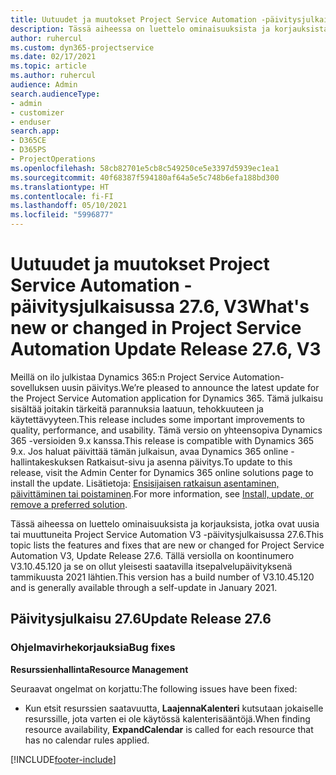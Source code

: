 ```yaml
---
title: Uutuudet ja muutokset Project Service Automation -päivitysjulkaisussa 27.6, Hotfix, V3
description: Tässä aiheessa on luettelo ominaisuuksista ja korjauksista Project Service Automationin Päivitysjulkaisussa 27.6 Hotfix, V3.
author: ruhercul
ms.custom: dyn365-projectservice
ms.date: 02/17/2021
ms.topic: article
ms.author: ruhercul
audience: Admin
search.audienceType:
- admin
- customizer
- enduser
search.app:
- D365CE
- D365PS
- ProjectOperations
ms.openlocfilehash: 58cb82701e5cb8c549250ce5e3397d5939ec1ea1
ms.sourcegitcommit: 40f68387f594180af64a5e5c748b6efa188bd300
ms.translationtype: HT
ms.contentlocale: fi-FI
ms.lasthandoff: 05/10/2021
ms.locfileid: "5996877"
---
```

# <a name="whats-new-or-changed-in-project-service-automation-update-release-276-v3"></a><span data-ttu-id="44cef-103">Uutuudet ja muutokset Project Service Automation -päivitysjulkaisussa 27.6, V3</span><span class="sxs-lookup"><span data-stu-id="44cef-103">What's new or changed in Project Service Automation Update Release 27.6, V3</span></span>

<span data-ttu-id="44cef-104">Meillä on ilo julkistaa Dynamics 365:n Project Service Automation-sovelluksen uusin päivitys.</span><span class="sxs-lookup"><span data-stu-id="44cef-104">We’re pleased to announce the latest update for the Project Service Automation application for Dynamics 365.</span></span> <span data-ttu-id="44cef-105">Tämä julkaisu sisältää joitakin tärkeitä parannuksia laatuun, tehokkuuteen ja käytettävyyteen.</span><span class="sxs-lookup"><span data-stu-id="44cef-105">This release includes some important improvements to quality, performance, and usability.</span></span> <span data-ttu-id="44cef-106">Tämä versio on yhteensopiva Dynamics 365 -versioiden 9.x kanssa.</span><span class="sxs-lookup"><span data-stu-id="44cef-106">This release is compatible with Dynamics 365 9.x.</span></span> <span data-ttu-id="44cef-107">Jos haluat päivittää tämän julkaisun, avaa Dynamics 365 online -hallintakeskuksen Ratkaisut-sivu ja asenna päivitys.</span><span class="sxs-lookup"><span data-stu-id="44cef-107">To update to this release, visit the Admin Center for Dynamics 365 online solutions page to install the update.</span></span> <span data-ttu-id="44cef-108">Lisätietoja: [Ensisijaisen ratkaisun asentaminen, päivittäminen tai poistaminen](/power-platform/admin/install-remove-preferred-solution).</span><span class="sxs-lookup"><span data-stu-id="44cef-108">For more information, see [Install, update, or remove a preferred solution](/power-platform/admin/install-remove-preferred-solution).</span></span>

<span data-ttu-id="44cef-109">Tässä aiheessa on luettelo ominaisuuksista ja korjauksista, jotka ovat uusia tai muuttuneita Project Service Automation V3 -päivitysjulkaisussa 27.6.</span><span class="sxs-lookup"><span data-stu-id="44cef-109">This topic lists the features and fixes that are new or changed for Project Service Automation V3, Update Release 27.6.</span></span> <span data-ttu-id="44cef-110">Tällä versiolla on koontinumero V3.10.45.120 ja se on ollut yleisesti saatavilla itsepalvelupäivityksenä tammikuusta 2021 lähtien.</span><span class="sxs-lookup"><span data-stu-id="44cef-110">This version has a build number of V3.10.45.120 and is generally available through a self-update in January 2021.</span></span>

## <a name="update-release-276"></a><span data-ttu-id="44cef-111">Päivitysjulkaisu 27.6</span><span class="sxs-lookup"><span data-stu-id="44cef-111">Update Release 27.6</span></span>

### <a name="bug-fixes"></a><span data-ttu-id="44cef-112">Ohjelmavirhekorjauksia</span><span class="sxs-lookup"><span data-stu-id="44cef-112">Bug fixes</span></span>


<span data-ttu-id="44cef-113">**Resurssienhallinta**</span><span class="sxs-lookup"><span data-stu-id="44cef-113">**Resource Management**</span></span>

<span data-ttu-id="44cef-114">Seuraavat ongelmat on korjattu:</span><span class="sxs-lookup"><span data-stu-id="44cef-114">The following issues have been fixed:</span></span>

- <span data-ttu-id="44cef-115">Kun etsit resurssien saatavuutta, **LaajennaKalenteri** kutsutaan jokaiselle resurssille, jota varten ei ole käytössä kalenterisääntöjä.</span><span class="sxs-lookup"><span data-stu-id="44cef-115">When finding resource availability, **ExpandCalendar** is called for each resource that has no calendar rules applied.</span></span>


[!INCLUDE[footer-include](../includes/footer-banner.md)]